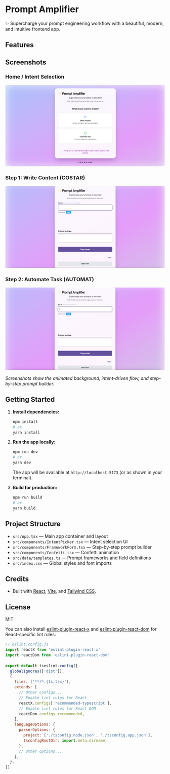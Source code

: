 
# Prompt Amplifier

✨ Supercharge your prompt engineering workflow with a beautiful, modern, and intuitive frontend app.

## Features

## Screenshots


### Home / Intent Selection
![Prompt Amplifier Home](public/screenshots/home.png)

### Step 1: Write Content (COSTAR)
![Prompt Amplifier Write Content](public/screenshots/write-content.png)

### Step 2: Automate Task (AUTOMAT)
![Prompt Amplifier Automate Task](public/screenshots/automate-task.png)

*Screenshots show the animated background, intent-driven flow, and step-by-step prompt builder.*

## Getting Started

1. **Install dependencies:**
   ```bash
   npm install
   # or
   yarn install
   ```

2. **Run the app locally:**
   ```bash
   npm run dev
   # or
   yarn dev
   ```
   The app will be available at `http://localhost:5173` (or as shown in your terminal).

3. **Build for production:**
   ```bash
   npm run build
   # or
   yarn build
   ```

## Project Structure
- `src/App.tsx` — Main app container and layout
- `src/components/IntentPicker.tsx` — Intent selection UI
- `src/components/FrameworkForm.tsx` — Step-by-step prompt builder
- `src/components/Confetti.tsx` — Confetti animation
- `src/data/templates.ts` — Prompt frameworks and field definitions
- `src/index.css` — Global styles and font imports


## Credits
- Built with [React](https://react.dev/), [Vite](https://vitejs.dev/), and [Tailwind CSS](https://tailwindcss.com/).

## License
MIT

You can also install [eslint-plugin-react-x](https://github.com/Rel1cx/eslint-react/tree/main/packages/plugins/eslint-plugin-react-x) and [eslint-plugin-react-dom](https://github.com/Rel1cx/eslint-react/tree/main/packages/plugins/eslint-plugin-react-dom) for React-specific lint rules:

```js
// eslint.config.js
import reactX from 'eslint-plugin-react-x'
import reactDom from 'eslint-plugin-react-dom'

export default tseslint.config([
  globalIgnores(['dist']),
  {
    files: ['**/*.{ts,tsx}'],
    extends: [
      // Other configs...
      // Enable lint rules for React
      reactX.configs['recommended-typescript'],
      // Enable lint rules for React DOM
      reactDom.configs.recommended,
    ],
    languageOptions: {
      parserOptions: {
        project: ['./tsconfig.node.json', './tsconfig.app.json'],
        tsconfigRootDir: import.meta.dirname,
      },
      // other options...
    },
  },
])
```
